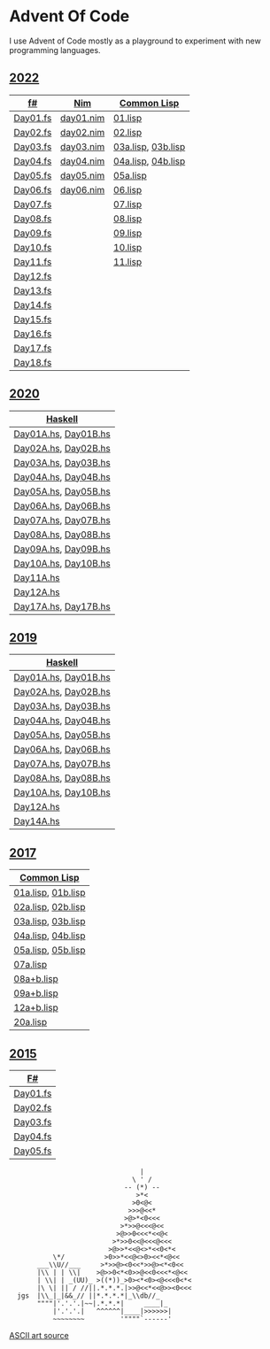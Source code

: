 # Advent Of Code

I use Advent of Code mostly as a playground to experiment with new programming
languages.

## [2022](./2022)

| [f#](./2022/aoc-2022-fs/) | [Nim](./2022/aoc-2022-nim/) | [Common Lisp](./2022/aoc-2022-cl/) |
| ------------------------ | ------------------------ | ------------------------ |
| [Day01.fs](./2022/aoc-2022-fs/Day01.fs) | [day01.nim](./2022/aoc-2022-nim/day01.nim) | [01.lisp](./2022/aoc-2022-cl/src/01.lisp) |
| [Day02.fs](./2022/aoc-2022-fs/Day02.fs) | [day02.nim](./2022/aoc-2022-nim/day02.nim) | [02.lisp](./2022/aoc-2022-cl/src/02.lisp) |
| [Day03.fs](./2022/aoc-2022-fs/Day03.fs) | [day03.nim](./2022/aoc-2022-nim/day03.nim) | [03a.lisp](./2022/aoc-2022-cl/src/03a.lisp), [03b.lisp](./2022/aoc-2022-cl/src/03b.lisp) |
| [Day04.fs](./2022/aoc-2022-fs/Day04.fs) | [day04.nim](./2022/aoc-2022-nim/day04.nim) | [04a.lisp](./2022/aoc-2022-cl/src/04a.lisp), [04b.lisp](./2022/aoc-2022-cl/src/04b.lisp) |
| [Day05.fs](./2022/aoc-2022-fs/Day05.fs) | [day05.nim](./2022/aoc-2022-nim/day05.nim) | [05a.lisp](./2022/aoc-2022-cl/src/05a.lisp) |
| [Day06.fs](./2022/aoc-2022-fs/Day06.fs) | [day06.nim](./2022/aoc-2022-nim/day06.nim) | [06.lisp](./2022/aoc-2022-cl/src/06.lisp) |
| [Day07.fs](./2022/aoc-2022-fs/Day07.fs) | | [07.lisp](./2022/aoc-2022-cl/src/07.lisp) |
| [Day08.fs](./2022/aoc-2022-fs/Day08.fs) | | [08.lisp](./2022/aoc-2022-cl/src/08.lisp) |
| [Day09.fs](./2022/aoc-2022-fs/Day09.fs) | | [09.lisp](./2022/aoc-2022-cl/src/09.lisp) |
| [Day10.fs](./2022/aoc-2022-fs/Day10.fs) | | [10.lisp](./2022/aoc-2022-cl/src/10.lisp) |
| [Day11.fs](./2022/aoc-2022-fs/Day11.fs) | | [11.lisp](./2022/aoc-2022-cl/src/11.lisp) |
| [Day12.fs](./2022/aoc-2022-fs/Day12.fs) | | |
| [Day13.fs](./2022/aoc-2022-fs/Day13.fs) | | |
| [Day14.fs](./2022/aoc-2022-fs/Day14.fs) | | |
| [Day15.fs](./2022/aoc-2022-fs/Day15.fs) | | |
| [Day16.fs](./2022/aoc-2022-fs/Day16.fs) | | |
| [Day17.fs](./2022/aoc-2022-fs/Day17.fs) | | |
| [Day18.fs](./2022/aoc-2022-fs/Day18.fs) | | |


## [2020](./2020)

|[Haskell](./2020/aoc-2020-hs/) |
| ------------------------ |
| [Day01A.hs](./2020/aoc-2020-hs/src/Day01A.hs), [Day01B.hs](./2019/aoc-2020-hs/src/Day01B.hs) |
| [Day02A.hs](./2020/aoc-2020-hs/src/Day02A.hs), [Day02B.hs](./2019/aoc-2020-hs/src/Day02B.hs) |
| [Day03A.hs](./2020/aoc-2020-hs/src/Day03A.hs), [Day03B.hs](./2019/aoc-2020-hs/src/Day03B.hs) |
| [Day04A.hs](./2020/aoc-2020-hs/src/Day04A.hs), [Day04B.hs](./2019/aoc-2020-hs/src/Day04B.hs) |
| [Day05A.hs](./2020/aoc-2020-hs/src/Day05A.hs), [Day05B.hs](./2019/aoc-2020-hs/src/Day05B.hs) |
| [Day06A.hs](./2020/aoc-2020-hs/src/Day06A.hs), [Day06B.hs](./2019/aoc-2020-hs/src/Day06B.hs) |
| [Day07A.hs](./2020/aoc-2020-hs/src/Day07A.hs), [Day07B.hs](./2019/aoc-2020-hs/src/Day07B.hs) |
| [Day08A.hs](./2020/aoc-2020-hs/src/Day08A.hs), [Day08B.hs](./2019/aoc-2020-hs/src/Day08B.hs) |
| [Day09A.hs](./2020/aoc-2020-hs/src/Day09A.hs), [Day09B.hs](./2019/aoc-2020-hs/src/Day09B.hs) |
| [Day10A.hs](./2020/aoc-2020-hs/src/Day10A.hs), [Day10B.hs](./2019/aoc-2020-hs/src/Day10B.hs) |
| [Day11A.hs](./2020/aoc-2020-hs/src/Day11A.hs) |
| [Day12A.hs](./2020/aoc-2020-hs/src/Day12A.hs) |
| [Day17A.hs](./2020/aoc-2020-hs/src/Day17A.hs), [Day17B.hs](./2020/aoc-2020-hs/src/Day17B.hs) |

## [2019](./2019)

|[Haskell](./2019/aoc-2019-hs/) |
| ------------------------ |
| [Day01A.hs](./2019/aoc-2019-hs/src/Day01A.hs), [Day01B.hs](./2019/aoc-2019-hs/src/Day01B.hs) |
| [Day02A.hs](./2019/aoc-2019-hs/src/Day02A.hs), [Day02B.hs](./2019/aoc-2019-hs/src/Day02B.hs) |
| [Day03A.hs](./2019/aoc-2019-hs/src/Day03A.hs), [Day03B.hs](./2019/aoc-2019-hs/src/Day03B.hs) |
| [Day04A.hs](./2019/aoc-2019-hs/src/Day04A.hs), [Day04B.hs](./2019/aoc-2019-hs/src/Day04B.hs) |
| [Day05A.hs](./2019/aoc-2019-hs/src/Day05A.hs), [Day05B.hs](./2019/aoc-2019-hs/src/Day05B.hs) |
| [Day06A.hs](./2019/aoc-2019-hs/src/Day06A.hs), [Day06B.hs](./2019/aoc-2019-hs/src/Day06B.hs) |
| [Day07A.hs](./2019/aoc-2019-hs/src/Day07A.hs), [Day07B.hs](./2019/aoc-2019-hs/src/Day07B.hs) |
| [Day08A.hs](./2019/aoc-2019-hs/src/Day08A.hs), [Day08B.hs](./2019/aoc-2019-hs/src/Day08B.hs) |
| [Day10A.hs](./2019/aoc-2019-hs/src/Day10A.hs), [Day10B.hs](./2019/aoc-2019-hs/src/Day10B.hs) |
| [Day12A.hs](./2019/aoc-2019-hs/src/Day12A.hs) |
| [Day14A.hs](./2019/aoc-2019-hs/src/Day14A.hs) |


## [2017](./2017)

|[Common Lisp](./2017/aoc-2017-cl/) |
| ------------------------ |
| [01a.lisp](./2017/aoc-2017-cl/01a.lisp), [01b.lisp](./2017/aoc-2017-cl/01b.lisp) |
| [02a.lisp](./2017/aoc-2017-cl/02a.lisp), [02b.lisp](./2017/aoc-2017-cl/02b.lisp) |
| [03a.lisp](./2017/aoc-2017-cl/03a.lisp), [03b.lisp](./2017/aoc-2017-cl/03b.lisp) |
| [04a.lisp](./2017/aoc-2017-cl/04a.lisp), [04b.lisp](./2017/aoc-2017-cl/04b.lisp) |
| [05a.lisp](./2017/aoc-2017-cl/05a.lisp), [05b.lisp](./2017/aoc-2017-cl/05b.lisp) |
| [07a.lisp](./2017/aoc-2017-cl/07a.lisp) |
| [08a+b.lisp](./2017/aoc-2017-cl/08a+b.lisp) |
| [09a+b.lisp](./2017/aoc-2017-cl/09a+b.lisp) |
| [12a+b.lisp](./2017/aoc-2017-cl/12a+b.lisp) |
| [20a.lisp](./2017/aoc-2017-cl/20a.lisp) |

## [2015](./2015)

|[F#](./2015/aoc-2015-fs/) |
| ------------------------ |
| [Day01.fs](./2015/aoc-2015-fs/Day01.fs) |
| [Day02.fs](./2015/aoc-2015-fs/Day02.fs) |
| [Day03.fs](./2015/aoc-2015-fs/Day03.fs) |
| [Day04.fs](./2015/aoc-2015-fs/Day04.fs) |
| [Day05.fs](./2015/aoc-2015-fs/Day05.fs) |

```text
                                 |
                               \ ' /
                             -- (*) --
                                >*<
                               >0<@<
                              >>>@<<*
                             >@>*<0<<<
                            >*>>@<<<@<<
                           >@>>0<<<*<<@<
                          >*>>0<<@<<<@<<<
                         >@>>*<<@<>*<<0<*<
           \*/          >0>>*<<@<>0><<*<@<<
       ___\\U//___     >*>>@><0<<*>>@><*<0<<
       |\\ | | \\|    >@>>0<*<0>>@<<0<<<*<@<<
       | \\| | _(UU)_ >((*))_>0><*<0><@<<<0<*<
       |\ \| || / //||.*.*.*.|>>@<<*<<@>><0<<<
  jgs  |\\_|_|&&_// ||*.*.*.*|_\\db//_
       """"|'.'.'.|~~|.*.*.*|     ____|_
           |'.'.'.|   ^^^^^^|____|>>>>>>|
           ~~~~~~~~         '""""`------'
```

[ASCII art source](https://asciiart.website/index.php?art=holiday/christmas/trees)
